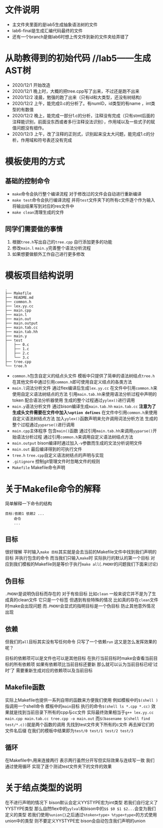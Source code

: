 # 文件说明
- 主文件夹里面的是lab5生成抽象语法树的文件
- lab6-final是生成汇编代码最终的文件
- 还有一个branch是做lab6时想上传文件到新的文件夹给弄错了
# 从助教得到的初始代码 //lab5——生成AST树 
- 2020/12/1 开始改造
- 2020/12/1 晚上时，大概的把tree.cpp写了出来，不过还是跑不出来
- 2020/12/2 凌晨，勉强的跑了出来（只有id和大类型，还没有树结构）
- 2020/12/2 上午，能完成0.c的分析了。有numID，id类型的有name ，int类型的有数值
- 2020/12/2 晚上，能完成一部分1.c的分析，注释没有完成（只有stmt后面的注释能识别，前面没东西或者多行注释没法识别），作用域以及一些式子的赋值问题没有细作。
- 2020/12/3 上午，改了注释的正则式，识别起来没太大问题，能完成1.c的分析，作用域和符号表还没有完成
# 模板使用的方式
## 基础的控制命令
- `make`命令会执行整个编译流程 对于修改过的文件会自动进行重新编译
- `make test`命令会执行编译流程 并将`test`文件夹下的所有c文件逐个作为输入 将输出结果写到对应的res文件中
- `make clean`清理生成的文件
## 同学们需要做的事情
1. 根据`tree.h`写出自己的`tree.cpp` 自行添加更多的功能 
2. 修改`main.l` `main.y`完善整个语法分析流程
3. 如果想要做额外工作自己进行更多修改
# 模板项目结构说明
```
.
├── Makefile 
├── README.md
├── common.h 
├── lex.yy.cc
├── main.cpp
├── main.l
├── main.out
├── main.output
├── main.tab.cc
├── main.tab.hh
├── main.y
├── test
│   ├── 0.c
│   ├── 1.c
│   ├── 2.c
│   └── 3.c
├── tree.cpp
└── tree.h
```
- `common.h`包含自定义的结点头文件 模板中只提供了简单的语法树结点`tree.h` 在其他文件中通过引用`common.h`即可使用自定义结点的各类方法
- `main.l`词法分析文件 通过flex编译后生成`lex.yy.cc` 在文件中引用`common.h`来使用自定义语法树结点的方法 引用`main.tab.hh`来使用语法分析过程中声明的token 配合语法分析器使用 生成的整个过程通过`yylex()`进行调用
- `main.y`语法分析文件 通过bison编译生成`main.tab.hh` `main.tab.cc` **注意为了生成头文件需要在文件中加入`%option defines`** 在文件中引用`common.h`来使用自定义语法树结点方法 加入`yylex()`函数声明来允许调用词法分析方法 生成的整个过程通过`yyparse()`进行调用
- `main.cpp`主体程序 包含`main()`函数 通过引用`main.tab.hh`来调用`yyparse()`开始语法分析过程 通过引用`common.h`来调用自定义语法树结点方法
- `main.output` bison编译时通过加入`-v`参数而生成的文法分析说明文件
- `main.out` 最后编译得到的可执行文件
- `tree.h` `tree.cpp`自定义语法树结点的声明与实现
- `.gitignore` 控制git管理文件时忽略文件的规则
- `Makefile` Makefile命令声明
# 关于Makefile命令的解释
简单解释一下命令的结构
```
目标:依赖1 依赖2 ...
    命令
    ...
```
## 目标
很好理解 平时输入`make 目标`其实就是会去当前的Makefile文件中找到我们声明的目标 并执行包含的命令 而当我们只输入`make`时 实际执行的默认的第一个目标 对应到我们模板的Makefile则是等价于执行`make all`(`.PHONY`的问题我们下面来讨论)
## 伪目标
`.PHONY`是说明伪目标而存在的 对于有些目标 比如`clean` 一般来说它并不是为了生成真的clean文件 它只是一个标签 但遇到有些特殊的情况 比如真的存在`clean`文件时make会出现问题 而`.PHONY`会显式的指明目标是一个伪目标 防止其他意外情况出现
## 依赖
但我们的`all`目标其实没有写任何命令 只写了一个依赖`run` 这又是怎么发挥效果的呢？

目标的依赖项可以是文件也可以是其他目标 在执行当前目标时make会查看当前目标的所有依赖项 如果有依赖项比当前目标还要新 那么就可以认为当前目标已经‘过时’了 需要重新生成对应的依赖项以及当前目标
## Makefile函数
实际上Makefile也提供一系列自带的函数来方便我们使用 例如模板中的`$(shell )`指调用一个shell命令 模板中的`main`目标 执行的命令`$(shell ls *.cpp *.cc)` 效果就是找到当前目录下所有的cpp与cc文件 实际最终效果相当于`g++ lex.yy.cc main.cpp main.tab.cc tree.cpp -o main.out` 而`$(basename $(shell find test/*.c))`就是两个函数的调用 先找到test文件夹下所有的c文件 再去掉它们的文件名后缀 在我们的模板中结果即为`test/0 test/1 test/2 test/3`
## 循环
在Makefile中`\`用来连接两行 表示两行虽然分开写但实际效果与连续写一致 我们通过使用循环 实现了逐个测试test文件夹下的文件的效果
# 关于结点类型的说明
在不进行声明的情况下 bison默认会定义YYSTYPE宏为int类型 若我们自行定义了YYSTYPE类型 那么自然flex中的`yylval`和bison中的`$$ $0 $1 $2...`会变为我们定义的类型 若我们使用`%union{}`之后通过`%token<type> %type<type>`的方式使用union中的类型 则不要定义YYSTYPE宏 bison会自动包含我们声明的union
